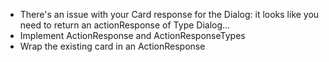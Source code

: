 * There's an issue with your Card response for the Dialog: it looks like you need to return an actionResponse of Type Dialog... 
* Implement ActionResponse and ActionResponseTypes 
* Wrap the existing card in an ActionResponse

